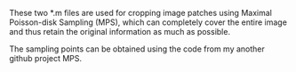 These two *.m files are used for cropping image patches using Maximal Poisson-disk Sampling (MPS), which can completely cover the entire image and thus retain the
original information as much as possible.

The sampling points can be obtained using the code from my another github project MPS.


